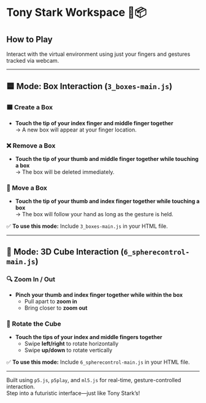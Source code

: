 # Tony Stark Workspace 🧤📦

## How to Play

Interact with the virtual environment using just your fingers and gestures tracked via webcam.

---

## 🟦 Mode: Box Interaction (`3_boxes-main.js`)

### 🟦 Create a Box
- **Touch the tip of your index finger and middle finger together**  
  → A new box will appear at your finger location.

### ❌ Remove a Box
- **Touch the tip of your thumb and middle finger together while touching a box**  
  → The box will be deleted immediately.

### 🤏 Move a Box
- **Touch the tip of your thumb and index finger together while touching a box**  
  → The box will follow your hand as long as the gesture is held.

✅ **To use this mode:** Include `3_boxes-main.js` in your HTML file.

---

## 🧊 Mode: 3D Cube Interaction (`6_spherecontrol-main.js`)

### 🔍 Zoom In / Out
- **Pinch your thumb and index finger together while within the box**
  - Pull apart to **zoom in**
  - Bring closer to **zoom out**

### 🔄 Rotate the Cube
- **Touch the tips of your index and middle fingers together**
  - Swipe **left/right** to rotate horizontally
  - Swipe **up/down** to rotate vertically

✅ **To use this mode:** Include `6_spherecontrol-main.js` in your HTML file.

---

Built using `p5.js`, `p5play`, and `ml5.js` for real-time, gesture-controlled interaction.  
Step into a futuristic interface—just like Tony Stark’s!
